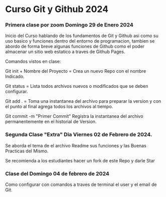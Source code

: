 # Curso Git y Github 2024

### Primera clase por zoom Domingo 29 de Enero 2024 

Inicio del Curso hablando de los fundamentos de Git y Github asi como su uso basico y funciones dentro del entorno de programacion, tambien se abordo de forma breve algunas funciones de Github como el poder almacenar un sitio web estatico a traves de Github Pages.

Comandos vistos en clase:

Git init + Nombre del Proyecto = Crea un nuevo Repo con el nombre Indicado.

Git status = Lista todos archivos nuevos o modificados que se deben configurar.

Git add . = Toma una instantanea del archivo para preparar la version y con el punto al final agrega todos los archivos al tiempo.

Git commit -m "Primer Commit" Registra la instantanea del archivo permanentemente en el historial de Version. 


### Segunda Clase "Extra" Dia Viernes 02 de Febrero de 2024.
 
Se aborda el tema de el archivo Readme sus funciones y las Buenas Practicas del Mismo.

Se recomienda a los estudiantes hacer un fork de este Repo y darle Star

### Clase del Domingo 04 de febrero de 2024

Como configurar con comandos a traves de terminal el user y el email de Git.


